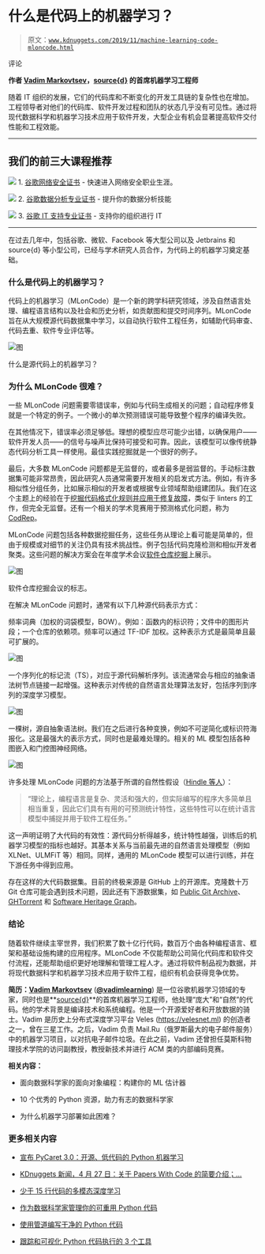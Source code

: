 # 什么是代码上的机器学习？

> 原文：[`www.kdnuggets.com/2019/11/machine-learning-code-mloncode.html`](https://www.kdnuggets.com/2019/11/machine-learning-code-mloncode.html)

评论

**作者 [Vadim Markovtsev](https://www.linkedin.com/in/vmarkovtsev/)，[source{d}](https://sourced.tech/) 的首席机器学习工程师**

随着 IT 组织的发展，它们的代码库和不断变化的开发工具链的复杂性也在增加。工程领导者对他们的代码库、软件开发过程和团队的状态几乎没有可见性。通过将现代数据科学和机器学习技术应用于软件开发，大型企业有机会显著提高软件交付性能和工程效能。

* * *

## 我们的前三大课程推荐

![](img/0244c01ba9267c002ef39d4907e0b8fb.png) 1\. [谷歌网络安全证书](https://www.kdnuggets.com/google-cybersecurity) - 快速进入网络安全职业生涯。

![](img/e225c49c3c91745821c8c0368bf04711.png) 2\. [谷歌数据分析专业证书](https://www.kdnuggets.com/google-data-analytics) - 提升你的数据分析技能

![](img/0244c01ba9267c002ef39d4907e0b8fb.png) 3\. [谷歌 IT 支持专业证书](https://www.kdnuggets.com/google-itsupport) - 支持你的组织进行 IT

* * *

在过去几年中，包括谷歌、微软、Facebook 等大型公司以及 Jetbrains 和 source{d} 等小型公司，已经与学术研究人员合作，为代码上的机器学习奠定基础。

### 什么是代码上的机器学习？

代码上的机器学习（MLonCode）是一个新的跨学科研究领域，涉及自然语言处理、编程语言结构以及社会和历史分析，如贡献图和提交时间序列。MLonCode 旨在从大规模源代码数据集中学习，以自动执行软件工程任务，如辅助代码审查、代码去重、软件专业评估等。

![图](img/50847a8c9480de4781435a9618f8121f.png)

什么是源代码上的机器学习？

### 为什么 MLonCode 很难？

一些 MLonCode 问题需要零错误率，例如与代码生成相关的问题；自动程序修复就是一个特定的例子。一个微小的单次预测错误可能导致整个程序的编译失败。

在其他情况下，错误率必须足够低。理想的模型应尽可能少出错，以确保用户——软件开发人员——的信号与噪声比保持可接受和可靠。因此，该模型可以像传统静态代码分析工具一样使用。最佳实践挖掘就是一个很好的例子。

最后，大多数 MLonCode 问题都是无监督的，或者最多是弱监督的。手动标注数据集可能非常昂贵，因此研究人员通常需要开发相关的启发式方法。例如，有许多相似性分组任务，比如展示相似的开发者或根据专业领域帮助组建团队。我们在这个主题上的经验在于[挖掘代码格式化规则并应用于修复故障](https://github.com/src-d/style-analyzer)，类似于 linters 的工作，但完全无监督。还有一个相关的学术竞赛用于预测格式化问题，称为 [CodRep](https://github.com/KTH/codrep-2019)。

MLonCode 问题包括各种数据挖掘任务，这些任务从理论上看可能是简单的，但由于规模或对细节的关注仍具有技术挑战性。例子包括代码克隆检测和相似开发者聚类。这些问题的解决方案会在年度学术会议[软件仓库挖掘](http://www.msrconf.org/)上展示。

![图](img/ceff6ab1470844a142806db0139039b6.png)

软件仓库挖掘会议的标志。

在解决 MLonCode 问题时，通常有以下几种源代码表示方式：

频率词典（加权的词袋模型，BOW）。例如：函数内的标识符；文件中的图形片段；一个仓库的依赖项。频率可以通过 TF-IDF 加权。这种表示方式是最简单且最可扩展的。

![图](img/433065b836a4e9db00c8c92273ed618b.png)

一个序列化的标记流（TS），对应于源代码解析序列。该流通常会与相应的抽象语法树节点链接一起增强。这种表示对传统的自然语言处理算法友好，包括序列到序列的深度学习模型。

![图](img/80d96a8278350c038a87686813e3231c.png)

一棵树，源自抽象语法树。我们在之后进行各种变换，例如不可逆简化或标识符海报化。这是最强大的表示方式，同时也是最难处理的。相关的 ML 模型包括各种图嵌入和门控图神经网络。

![图](img/42857597c1d4c649978d72244aaa7415.png)

许多处理 MLonCode 问题的方法基于所谓的自然性假设（[Hindle 等人](https://people.inf.ethz.ch/suz/publications/natural.pdf)）：

> “理论上，编程语言是复杂、灵活和强大的，但实际编写的程序大多简单且相当重复，因此它们具有有用的可预测统计特性，这些特性可以在统计语言模型中捕捉并用于软件工程任务。”

这一声明证明了大代码的有效性：源代码分析得越多，统计特性越强，训练后的机器学习模型的指标也越好。其基本关系与当前最先进的自然语言处理模型（例如 XLNet、ULMFiT 等）相同。同样，通用的 MLonCode 模型可以进行训练，并在下游任务中得到应用。

存在这样的大代码数据集。目前的终极来源是 GitHub 上的开源库。克隆数十万 Git 仓库可能会遇到技术问题，因此还有下游数据集，如 [Public Git Archive](https://github.com/src-d/datasets/tree/master/PublicGitArchive)、[GHTorrent](http://ghtorrent.org/) 和 [Software Heritage Graph](https://zenodo.org/record/2583978#.Xac1fuczb5Y)。

### **结论**

随着软件继续主宰世界，我们积累了数十亿行代码，数百万个由各种编程语言、框架和基础设施构建的应用程序。MLonCode 不仅能帮助公司简化代码库和软件交付流程，还能帮助组织更好地理解和管理工程人才。通过将软件制品视为数据，并将现代数据科学和机器学习技术应用于软件工程，组织有机会获得竞争优势。

**简历：[Vadim Markovtsev](https://www.linkedin.com/in/vmarkovtsev/)** ([**@vadimlearning**](https://twitter.com/vadimlearning)) 是一位谷歌机器学习领域的专家，同时也是**[source{d}](https://sourced.tech/)**的首席机器学习工程师，他处理“庞大”和“自然”的代码。他的学术背景是编译技术和系统编程。他是一个开源爱好者和开放数据的骑士。Vadim 是历史上分布式深度学习平台 Veles (https://velesnet.ml) 的创造者之一，曾在三星工作。之后，Vadim 负责 Mail.Ru（俄罗斯最大的电子邮件服务）中的机器学习项目，以对抗电子邮件垃圾。在此之前，Vadim 还曾担任莫斯科物理技术学院的访问副教授，教授新技术并进行 ACM 类的内部编码竞赛。

**相关内容：**

+   面向数据科学家的面向对象编程：构建你的 ML 估计器

+   10 个优秀的 Python 资源，助力有志的数据科学家

+   为什么机器学习部署如此困难？

### 更多相关内容

+   [宣布 PyCaret 3.0：开源、低代码的 Python 机器学习](https://www.kdnuggets.com/2023/03/announcing-pycaret-30-opensource-lowcode-machine-learning-python.html)

+   [KDnuggets 新闻，4 月 27 日：关于 Papers With Code 的简要介绍；…](https://www.kdnuggets.com/2022/n17.html)

+   [少于 15 行代码的多模态深度学习](https://www.kdnuggets.com/2023/01/predibase-multi-modal-deep-learning-less-15-lines-code.html)

+   [作为数据科学家管理你的可重用 Python 代码](https://www.kdnuggets.com/2021/06/managing-reusable-python-code-data-scientist.html)

+   [使用管道编写干净的 Python 代码](https://www.kdnuggets.com/2021/12/write-clean-python-code-pipes.html)

+   [跟踪和可视化 Python 代码执行的 3 个工具](https://www.kdnuggets.com/2021/12/3-tools-track-visualize-execution-python-code.html)
